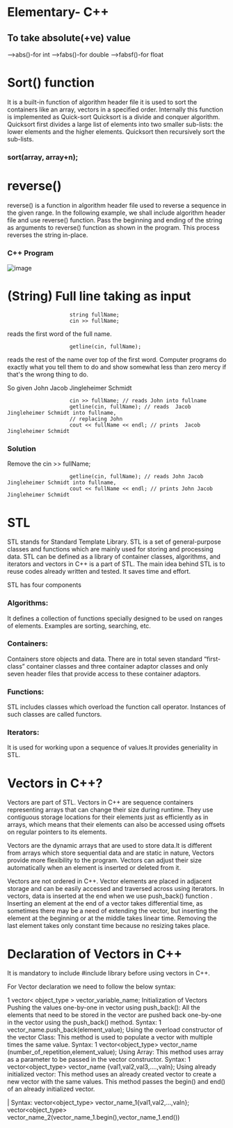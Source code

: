 # Elementary- C++

## To take absolute(+ve) value
-->abs()-for int
-->fabs()-for double
-->fabsf()-for float

# Sort() function
It is a built-in function of algorithm header file it is used to sort the containers like an array, vectors in a specified order. Internally this function is implemented as Quick-sort
Quicksort is a divide and conquer algorithm. Quicksort first divides a large list of elements into two smaller sub-lists: the lower elements and the higher elements. Quicksort then recursively sort the sub-lists.

### sort(array, array+n);
# reverse()
reverse() is a function in algorithm header file used to reverse a sequence in the given range.
In the following example, we shall include algorithm header file and use reverse() function. Pass the beginning and ending of the string as arguments to reverse() function as shown in the program. This process reverses the string in-place.
### C++ Program
![image](https://user-images.githubusercontent.com/26576892/190890324-34b247cd-a96a-4657-a008-16907c8ab4bd.png)

# (String) Full line taking as input

                        string fullName;
                        cin >> fullName;
reads the first word of the full name.

                        getline(cin, fullName);
reads the rest of the name over top of the first word. Computer programs do exactly what you tell them to do and show somewhat less than zero mercy if that's the wrong thing to do.

So given John Jacob Jingleheimer Schmidt

                        cin >> fullName; // reads John into fullname
                        getline(cin, fullName); // reads  Jacob Jingleheimer Schmidt into fullname, 
                        // replacing John
                        cout << fullName << endl; // prints  Jacob Jingleheimer Schmidt
### Solution
Remove the cin >> fullName;

                        getline(cin, fullName); // reads John Jacob Jingleheimer Schmidt into fullname, 
                        cout << fullName << endl; // prints John Jacob Jingleheimer Schmidt

# STL
STL stands for Standard Template Library. STL is a set of general-purpose classes and functions which are mainly used for storing and processing data. STL can be defined as a library of container classes, algorithms, and iterators and vectors in C++ is a part of STL. The main idea behind STL is to reuse codes already written and tested. It saves time and effort.

STL has four components
### Algorithms: 
It defines a collection of functions specially designed to be used on ranges of elements. Examples are sorting, searching, etc.
### Containers: 
Containers store objects and data. There are in total seven standard “first-class” container classes and three container adaptor classes and only seven header files that provide access to these  container adaptors.
### Functions: 
STL includes classes which overload the function call operator. Instances of such classes are called functors.
### Iterators: 
It is used for working upon a sequence of values.It provides generiality in STL.

# Vectors in C++?
Vectors are part of STL. Vectors in C++ are sequence containers representing arrays that can change their size during runtime. They use contiguous storage locations for their elements just as efficiently as in arrays, which means that their elements can also be accessed using offsets on regular pointers to its elements.

Vectors are the dynamic arrays that are used to store data.It is different from arrays which store sequential data and are static in nature, Vectors provide more flexibility to the program. Vectors can adjust their size automatically when an element is inserted or deleted from it.

Vectors are not ordered in C++. Vector elements are placed in adjacent storage and  can be easily accessed and traversed across using iterators. In vectors, data is inserted at the end when we use push_back() function . Inserting an element at the end of a vector takes differential time, as sometimes there may be a need of extending the vector,  but inserting the element at the beginning or at the middle takes linear time. Removing the last element takes only constant time because no resizing takes place.

# Declaration of Vectors in C++
It is mandatory to include 
                        #include<vector> 
  library before using vectors in C++.

For Vector declaration we need to follow the below syntax:

1
                        vector< object_type > vector_variable_name;
Initialization of Vectors
Pushing the values one-by-one in vector using push_back():
All the elements that need to be stored in the vector are pushed back one-by-one in the vector using the push_back() method. 
Syntax:
1
                        vector_name.push_back(element_value);
Using the overload constructor of the vector Class:
This method is used to populate a vector with multiple times the same value.
Syntax:
1
                        vector<object_type> vector_name (number_of_repetition,element_value);
Using Array:
This method uses array as a parameter to be passed in the vector constructor.
Syntax:
1
                        vector<object_type> vector_name {val1,val2,val3,....,valn};
Using already initialized vector:
This method uses an already created vector to create a new vector with the same values.
This method passes the begin() and end() of an already initialized vector.

|
Syntax:
                        vector<object_type> vector_name_1{val1,val2,…,valn};
                        vector<object_type> vector_name_2(vector_name_1.begin(),vector_name_1.end())

